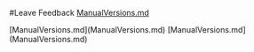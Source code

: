 #Leave Feedback
[ManualVersions.md](ManualVersions.md)
<div id="feedback-container"></div>[ManualVersions.md](ManualVersions.md)
[ManualVersions.md](ManualVersions.md)
